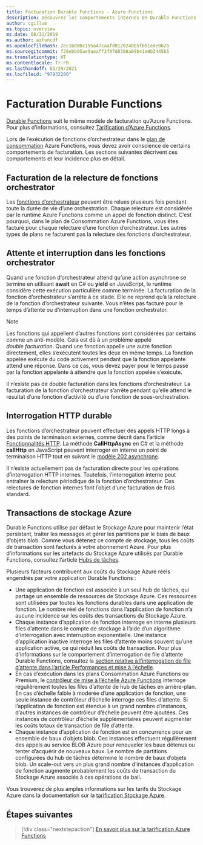 ```yaml
---
title: Facturation Durable Functions - Azure Functions
description: Découvrez les comportements internes de Durable Functions et son incidence sur la facturation pour Azure Functions.
author: cgillum
ms.topic: overview
ms.date: 08/31/2019
ms.author: azfuncdf
ms.openlocfilehash: 2ec1b080c195a47caafd0120240b5fb61ede062b
ms.sourcegitcommit: f28ebb95ae9aaaff3f87d8388a09b41e0b3445b5
ms.translationtype: HT
ms.contentlocale: fr-FR
ms.lasthandoff: 03/29/2021
ms.locfileid: "97932280"
---
```

# <a name="durable-functions-billing"></a>Facturation Durable Functions

[Durable Functions](durable-functions-overview.md) suit le même modèle de facturation qu’Azure Functions. Pour plus d’informations, consultez [Tarification d’Azure Functions](https://azure.microsoft.com/pricing/details/functions/).

Lors de l’exécution de fonctions d’orchestrateur dans le [plan de consommation](../consumption-plan.md) Azure Functions, vous devez avoir conscience de certains comportements de facturation. Les sections suivantes décrivent ces comportements et leur incidence plus en détail.

## <a name="orchestrator-function-replay-billing"></a>Facturation de la relecture de fonctions orchestrator

Les [fonctions d’orchestrateur](durable-functions-orchestrations.md) peuvent être relues plusieurs fois pendant toute la durée de vie d’une orchestration. Chaque relecture est considérée par le runtime Azure Functions comme un appel de fonction distinct. C’est pourquoi, dans le plan de Consommation Azure Functions, vous êtes facturé pour chaque relecture d’une fonction d’orchestrateur. Les autres types de plans ne facturent pas la relecture des fonctions d’orchestrateur.

## <a name="awaiting-and-yielding-in-orchestrator-functions"></a>Attente et interruption dans les fonctions orchestrator

Quand une fonction d’orchestrateur attend qu’une action asynchrone se termine en utilisant **await** en C# ou **yield** en JavaScript, le runtime considère cette exécution particulière comme terminée. La facturation de la fonction d’orchestrateur s’arrête à ce stade. Elle ne reprend qu’à la relecture de la fonction d’orchestrateur suivante. Vous n’êtes pas facturé pour le temps d’attente ou d’interruption dans une fonction orchestrator.

> [!NOTE]
> Les fonctions qui appellent d’autres fonctions sont considérées par certains comme un anti-modèle. Cela est dû à un problème appelé _double facturation_. Quand une fonction appelle une autre fonction directement, elles s’exécutent toutes les deux en même temps. La fonction appelée exécute du code activement pendant que la fonction appelante attend une réponse. Dans ce cas, vous devez payer pour le temps passé par la fonction appelante à attendre que la fonction appelée s’exécute.
>
> Il n’existe pas de double facturation dans les fonctions d’orchestrateur. La facturation de la fonction d’orchestrateur s’arrête pendant qu’elle attend le résultat d’une fonction d’activité ou d’une fonction de sous-orchestration.

## <a name="durable-http-polling"></a>Interrogation HTTP durable

Les fonctions d’orchestrateur peuvent effectuer des appels HTTP longs à des points de terminaison externes, comme décrit dans l’article [Fonctionnalités HTTP](durable-functions-http-features.md). La méthode **CallHttpAsync** en C# et la méthode **callHttp** en JavaScript peuvent interroger en interne un point de terminaison HTTP tout en suivant le [modèle 202 asynchrone](durable-functions-http-features.md#http-202-handling).

Il n’existe actuellement pas de facturation directe pour les opérations d’interrogation HTTP internes. Toutefois, l’interrogation interne peut entraîner la relecture périodique de la fonction d’orchestrateur. Ces relectures de fonction internes font l’objet d’une facturation de frais standard.

## <a name="azure-storage-transactions"></a>Transactions de stockage Azure

Durable Functions utilise par défaut le Stockage Azure pour maintenir l’état persistant, traiter les messages et gérer les partitions par le biais de baux d’objets blob. Comme vous détenez ce compte de stockage, tous les coûts de transaction sont facturés à votre abonnement Azure. Pour plus d’informations sur les artefacts du Stockage Azure utilisés par Durable Functions, consultez l’article [Hubs de tâches](durable-functions-task-hubs.md).

Plusieurs facteurs contribuent aux coûts du Stockage Azure réels engendrés par votre application Durable Functions :

* Une application de fonction est associée à un seul hub de tâches, qui partage un ensemble de ressources de Stockage Azure. Ces ressources sont utilisées par toutes les fonctions durables dans une application de fonction. Le nombre réel de fonctions dans l’application de fonction n’a aucune incidence sur les coûts des transactions du Stockage Azure.
* Chaque instance d’application de fonction interroge en interne plusieurs files d’attente dans le compte de stockage à l’aide d’un algorithme d’interrogation avec interruption exponentielle. Une instance d’application inactive interroge les files d’attente moins souvent qu’une application active, ce qui réduit les coûts de transaction. Pour plus d’informations sur le comportement d’interrogation de file d’attente Durable Functions, consultez la [section relative à l’interrogation de file d’attente dans l’article Performances et mise à l’échelle](durable-functions-perf-and-scale.md#queue-polling).
* En cas d’exécution dans les plans Consommation Azure Functions ou Premium, le [contrôleur de mise à l’échelle Azure Functions](../event-driven-scaling.md) interroge régulièrement toutes les files d’attente de hub de tâches en arrière-plan. En cas d’échelle faible à modérée d’une application de fonction, une seule instance de contrôleur d’échelle interroge ces files d’attente. Si l’application de fonction est étendue à un grand nombre d’instances, d’autres instances de contrôleur d’échelle peuvent être ajoutées. Ces instances de contrôleur d’échelle supplémentaires peuvent augmenter les coûts totaux de transaction de file d’attente.
* Chaque instance d’application de fonction est en concurrence pour un ensemble de baux d’objets blob. Ces instances effectuent régulièrement des appels au service BLOB Azure pour renouveler les baux détenus ou tenter d’acquérir de nouveaux baux. Le nombre de partitions configurées du hub de tâches détermine le nombre de baux d’objets blob. Un scale-out vers un plus grand nombre d’instances d’application de fonction augmente probablement les coûts de transaction du Stockage Azure associés à ces opérations de bail.

Vous trouverez de plus amples informations sur les tarifs du Stockage Azure dans la documentation sur la [tarification Stockage Azure](https://azure.microsoft.com/pricing/details/storage/). 

## <a name="next-steps"></a>Étapes suivantes

> [!div class="nextstepaction"]
> [En savoir plus sur la tarification Azure Functions](https://azure.microsoft.com/pricing/details/functions/)
